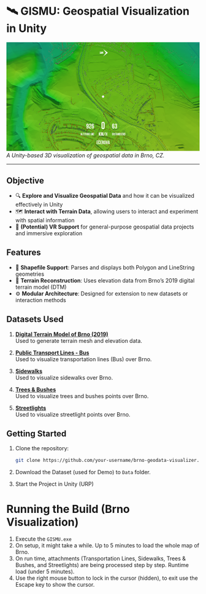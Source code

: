 # 🛰  GISMU: Geospatial Visualization in Unity

![Project Preview](Docs/preview.png)  
*A Unity-based 3D visualization of geospatial data in Brno, CZ.*

---

## Objective

- 🔍 **Explore and Visualize Geospatial Data** and how it can be visualized effectively in Unity
- 🗺️ **Interact with Terrain Data**, allowing users to interact and experiment with spatial information
- 🥽 **(Potential) VR Support** for general-purpose geospatial data projects and immersive exploration

## Features

- 📁 **Shapefile Support**: Parses and displays both Polygon and LineString geometries
- 🗻 **Terrain Reconstruction**: Uses elevation data from Brno’s 2019 digital terrain model (DTM)
- ⚙️ **Modular Architecture**: Designed for extension to new datasets or interaction methods

## Datasets Used

1. **[Digital Terrain Model of Brno (2019)](https://data.brno.cz/datasets/mestobrno::digit%C3%A1ln%C3%AD-model-ter%C3%A9nu-brna-2019-brno-digital-terrain-model-2019/about)**  
   Used to generate terrain mesh and elevation data.

2. **[Public Transport Lines - Bus](https://data.brno.cz/datasets/mestobrno::intenzity-mhd-autobus-public-transport-intensity-bus/about)**  
   Used to visualize transportation lines (Bus) over Brno.

3. **[Sidewalks](https://data.brno.cz/datasets/mestobrno::chodn%C3%ADky-sidewalks/about)**  
   Used to visualize sidewalks over Brno.

4. **[Trees & Bushes](https://data.brno.cz/datasets/mestobrno::stromy-kere/about)**  
   Used to visualize trees and bushes points over Brno.

5. **[Streetlights](https://data.brno.cz/datasets/mestobrno::sto%C5%BE%C3%A1ry-ve%C5%99ejn%C3%A9ho-osv%C4%9Btlen%C3%AD-street-lights/about)**  
   Used to visualize streetlight points over Brno.

## Getting Started

1. Clone the repository:
   ```bash
   git clone https://github.com/your-username/brno-geodata-visualizer.git
   ```

2. Download the Dataset (used for Demo) to `Data` folder.
3. Start the Project in Unity (URP)

# Running the Build (Brno Visualization)

1. Execute the `GISMU.exe`
2. On setup, it might take a while. Up to 5 minutes to load the whole map of Brno.
3. On run time, attachments (Transportation Lines, Sidewalks, Trees & Bushes, and Streetlights) are being processed step by step. Runtime load (under 5 minutes).
4. Use the right mouse button to lock in the cursor (hidden), to exit use the Escape key to show the cursor.
